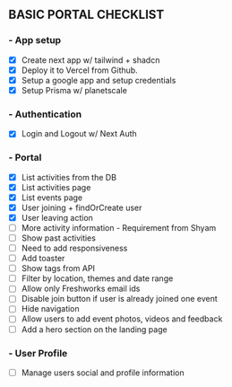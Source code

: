 ## BASIC PORTAL CHECKLIST

### - App setup

- [x] Create next app w/ tailwind + shadcn
- [x] Deploy it to Vercel from Github.
- [x] Setup a google app and setup credentials
- [x] Setup Prisma w/ planetscale

### - Authentication

- [x] Login and Logout w/ Next Auth

### - Portal

- [x] List activities from the DB
- [x] List activities page
- [x] List events page
- [x] User joining + findOrCreate user
- [x] User leaving action
- [ ] More activity information - Requirement from Shyam
- [ ] Show past activities
- [ ] Need to add responsiveness
- [ ] Add toaster
- [ ] Show tags from API
- [ ] Filter by location, themes and date range
- [ ] Allow only Freshworks email ids
- [ ] Disable join button if user is already joined one event
- [ ] Hide navigation
- [ ] Allow users to add event photos, videos and feedback
- [ ] Add a hero section on the landing page

### - User Profile

- [ ] Manage users social and profile information
